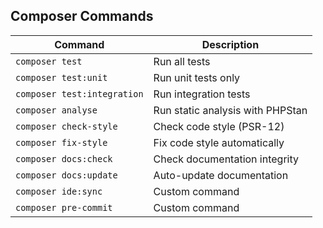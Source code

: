 ## Composer Commands

| Command | Description |
|---------|-------------|
| `composer test` | Run all tests |
| `composer test:unit` | Run unit tests only |
| `composer test:integration` | Run integration tests |
| `composer analyse` | Run static analysis with PHPStan |
| `composer check-style` | Check code style (PSR-12) |
| `composer fix-style` | Fix code style automatically |
| `composer docs:check` | Check documentation integrity |
| `composer docs:update` | Auto-update documentation |
| `composer ide:sync` | Custom command |
| `composer pre-commit` | Custom command |
